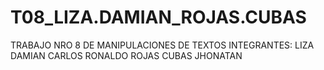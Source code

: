 # T08_LIZA.DAMIAN_ROJAS.CUBAS
TRABAJO NRO 8 DE MANIPULACIONES DE TEXTOS
INTEGRANTES:
LIZA DAMIAN CARLOS RONALDO
ROJAS CUBAS JHONATAN
